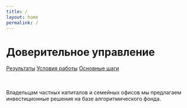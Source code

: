 ```yaml
---
title: /
layout: home
permalink: /
---
```

# Доверительное управление

[Результаты](https://ragve-hub.github.io/console-light/result) 
[Условия работы](https://ragve-hub.github.io/console-light/usloviya) 
[Основные шаги](https://ragve-hub.github.io/console-light/steps)

<br><br>
Владельцам частных капиталов и семейных офисов мы предлагаем инвестиционные решения на базе алгоритмического фонда.
